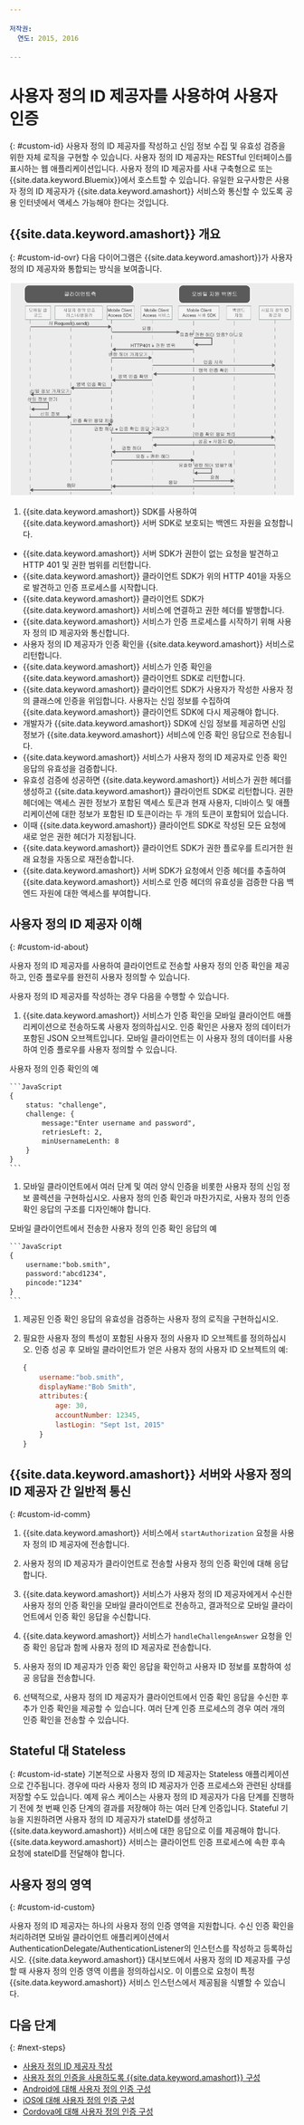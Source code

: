```yaml
---

저작권:
  연도: 2015, 2016
  
---
```


# 사용자 정의 ID 제공자를 사용하여 사용자 인증
{: #custom-id}
사용자 정의 ID 제공자를 작성하고 신임 정보 수집 및 유효성 검증을 위한 자체 로직을
구현할 수 있습니다. 사용자 정의 ID 제공자는 RESTful 인터페이스를 표시하는
웹 애플리케이션입니다. 사용자 정의 ID 제공자를 사내 구축형으로 또는 {{site.data.keyword.Bluemix}}에서
호스트할 수 있습니다. 유일한 요구사항은 사용자 정의 ID 제공자가 {{site.data.keyword.amashort}}
서비스와 통신할 수 있도록 공용 인터넷에서 액세스 가능해야 한다는 것입니다. 

## {{site.data.keyword.amashort}} 개요
{: #custom-id-ovr}
다음 다이어그램은 {{site.data.keyword.amashort}}가 사용자 정의 ID 제공자와
통합되는 방식을 보여줍니다. 

![이미지](images/mca-sequence-custom.jpg)

1. {{site.data.keyword.amashort}} SDK를 사용하여 {{site.data.keyword.amashort}} 서버 SDK로 보호되는 백엔드 자원을 요청합니다. 
* {{site.data.keyword.amashort}} 서버 SDK가 권한이 없는 요청을 발견하고
HTTP 401 및 권한 범위를 리턴합니다. 
* {{site.data.keyword.amashort}} 클라이언트 SDK가 위의 HTTP 401을
자동으로 발견하고 인증 프로세스를 시작합니다. 
* {{site.data.keyword.amashort}} 클라이언트 SDK가 {{site.data.keyword.amashort}}
서비스에 연결하고 권한 헤더를 발행합니다. 
* {{site.data.keyword.amashort}} 서비스가 인증 프로세스를 시작하기 위해 사용자 정의 ID 제공자와
통신합니다. 
* 사용자 정의 ID 제공자가 인증 확인을 {{site.data.keyword.amashort}} 서비스로 리턴합니다. 
* {{site.data.keyword.amashort}} 서비스가 인증 확인을 {{site.data.keyword.amashort}}
클라이언트 SDK로 리턴합니다. 
* {{site.data.keyword.amashort}} 클라이언트 SDK가 사용자가 작성한 사용자 정의
클래스에 인증을 위임합니다. 사용자는 신임 정보를 수집하여 {{site.data.keyword.amashort}}
클라이언트 SDK에 다시 제공해야 합니다. 
* 개발자가 {{site.data.keyword.amashort}} SDK에 신임 정보를 제공하면
신임 정보가 {{site.data.keyword.amashort}} 서비스에 인증 확인 응답으로 전송됩니다. 
* {{site.data.keyword.amashort}} 서비스가 사용자 정의 ID 제공자로
인증 확인 응답의 유효성을 검증합니다. 
* 유효성 검증에 성공하면 {{site.data.keyword.amashort}} 서비스가
권한 헤더를 생성하고 {{site.data.keyword.amashort}} 클라이언트 SDK로 리턴합니다.
권한 헤더에는 액세스 권한 정보가 포함된 액세스 토큰과 현재 사용자, 디바이스 및 애플리케이션에
대한 정보가 포함된 ID 토큰이라는 두 개의 토큰이 포함되어 있습니다. 
* 이때 {{site.data.keyword.amashort}} 클라이언트 SDK로 작성된 모든 요청에
새로 얻은 권한 헤더가 지정됩니다. 
* {{site.data.keyword.amashort}} 클라이언트 SDK가 권한 플로우를 트리거한
원래 요청을 자동으로 재전송합니다. 
* {{site.data.keyword.amashort}} 서버 SDK가 요청에서 인증 헤더를 추출하여 {{site.data.keyword.amashort}}
서비스로 인증 헤더의 유효성을 검증한 다음 백엔드 자원에 대한 액세스를 부여합니다. 

## 사용자 정의 ID 제공자 이해
{: #custom-id-about}

사용자 정의 ID 제공자를 사용하여 클라이언트로 전송할 사용자 정의 인증 확인을
제공하고, 인증 플로우를 완전히 사용자 정의할 수 있습니다. 

사용자 정의 ID 제공자를 작성하는 경우 다음을 수행할 수 있습니다. 

1. {{site.data.keyword.amashort}} 서비스가 인증 확인을 모바일 클라이언트 애플리케이션으로
전송하도록 사용자 정의하십시오. 인증 확인은 사용자 정의 데이터가 포함된 JSON 오브젝트입니다.
모바일 클라이언트는 이 사용자 정의 데이터를 사용하여 인증 플로우를 사용자 정의할
수 있습니다. 

사용자 정의 인증 확인의 예

	```JavaScript
	{
		status: "challenge",
		challenge: {
			message:"Enter username and password",
			retriesLeft: 2,
			minUsernameLenth: 8
		}
	}
	```

1. 모바일 클라이언트에서 여러 단계 및 여러 양식 인증을 비롯한 사용자 정의 신임 정보 콜렉션을
구현하십시오. 사용자 정의 인증 확인과 마찬가지로, 사용자 정의 인증 확인 응답의 구조를
디자인해야 합니다. 

모바일 클라이언트에서 전송한 사용자 정의 인증 확인 응답의 예

	```JavaScript
	{
		username:"bob.smith",
		password:"abcd1234",
		pincode:"1234"
	}
	```
1. 제공된 인증 확인 응답의 유효성을 검증하는 사용자 정의 로직을 구현하십시오. 

1. 필요한 사용자 정의 특성이 포함된 사용자 정의 사용자 ID 오브젝트를 정의하십시오.
인증 성공 후 모바일 클라이언트가 얻은 사용자 정의 사용자 ID 오브젝트의 예:

	```JavaScript
	{
		username:"bob.smith",
		displayName:"Bob Smith",
		attributes:{
			age: 30,
			accountNumber: 12345,
			lastLogin: "Sept 1st, 2015"
		}
	}
	```


## {{site.data.keyword.amashort}} 서버와 사용자 정의 ID 제공자 간 일반적 통신
{: #custom-id-comm}
1. {{site.data.keyword.amashort}} 서비스에서
`startAuthorization` 요청을 사용자 정의 ID 제공자에 전송합니다.

1. 사용자 정의 ID 제공자가 클라이언트로 전송할 사용자 정의 인증 확인에 대해 응답합니다.

1. {{site.data.keyword.amashort}} 서비스가 사용자 정의 ID 제공자에게서
수신한 사용자 정의 인증 확인을 모바일 클라이언트로 전송하고, 결과적으로 모바일 클라이언트에서
인증 확인 응답을 수신합니다. 
1. {{site.data.keyword.amashort}} 서비스가 `handleChallengeAnswer`
요청을 인증 확인 응답과 함께 사용자 정의 ID 제공자로 전송합니다. 
1. 사용자 정의 ID 제공자가 인증 확인 응답을 확인하고 사용자 ID 정보를 포함하여
성공 응답을 전송합니다. 
1. 선택적으로, 사용자 정의 ID 제공자가 클라이언트에서 인증 확인 응답을 수신한 후
추가 인증 확인을 제공할 수 있습니다. 여러 단계 인증 프로세스의 경우 여러 개의
인증 확인을 전송할 수 있습니다. 

## Stateful 대 Stateless
{: #custom-id-state}
기본적으로 사용자 정의 ID 제공자는 Stateless 애플리케이션으로 간주됩니다.
경우에 따라 사용자 정의 ID 제공자가 인증 프로세스와 관련된 상태를 저장할 수도
있습니다. 예제 유스 케이스는 사용자 정의 ID 제공자가 다음 단계를 진행하기 전에
첫 번째 인증 단계의 결과를 저장해야 하는 여러 단계 인증입니다. Stateful 기능을 지원하려면
사용자 정의 ID 제공자가 stateID를 생성하고 {{site.data.keyword.amashort}} 서비스에
대한 응답으로 이를 제공해야 합니다. {{site.data.keyword.amashort}} 서비스는
클라이언트 인증 프로세스에 속한 후속 요청에 stateID를 전달해야 합니다. 

## 사용자 정의 영역
{: #custom-id-custom}

사용자 정의 ID 제공자는 하나의 사용자 정의 인증 영역을 지원합니다. 수신 인증 확인을
처리하려면 모바일 클라이언트 애플리케이션에서 AuthenticationDelegate/AuthenticationListener의
인스턴스를 작성하고 등록하십시오. {{site.data.keyword.amashort}} 대시보드에서
사용자 정의 ID 제공자를 구성할 때 사용자 정의 인증 영역 이름을 정의하십시오. 이 이름으로
요청이 특정 {{site.data.keyword.amashort}} 서비스 인스턴스에서 제공됨을
식별할 수 있습니다.  

## 다음 단계
{: #next-steps}
* [사용자 정의 ID 제공자 작성](custom-auth-identity-provider.html)
* [사용자 정의 인증을 사용하도록 {{site.data.keyword.amashort}} 구성](custom-auth-config-mca.html)
* [Android에 대해 사용자 정의 인증 구성](custom-auth-android.html)
* [iOS에 대해 사용자 정의 인증 구성](custom-auth-ios.html)
* [Cordova에 대해 사용자 정의 인증 구성](custom-auth-cordova.html)
